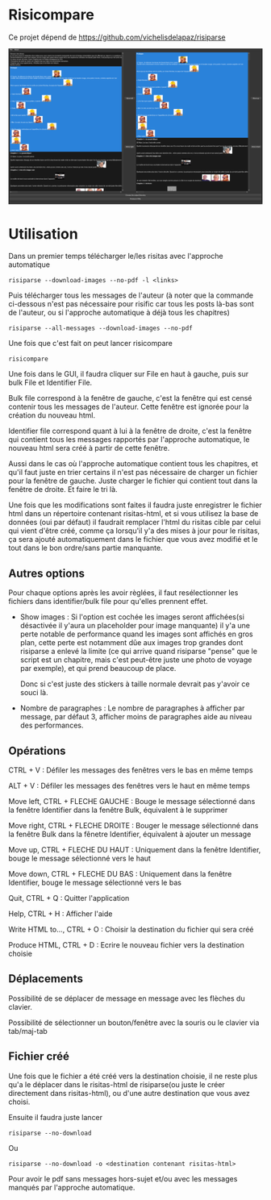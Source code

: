 # Risicompare

Ce projet dépend de <https://github.com/vichelisdelapaz/risiparse>

![](./proof.png)

# Utilisation

Dans un premier temps télécharger le/les risitas avec l\'approche
automatique

``` example
risiparse --download-images --no-pdf -l <links>
```

Puis télécharger tous les messages de l\'auteur (à noter que la commande ci-dessous n'est pas nécessaire
pour risific car tous les posts là-bas sont de l'auteur, ou si l'approche automatique à déjà tous les chapitres)

``` example
risiparse --all-messages --download-images --no-pdf
```

Une fois que c\'est fait on peut lancer risicompare

``` example
risicompare
```

Une fois dans le GUI, il faudra cliquer sur File en haut à gauche, puis
sur bulk File et Identifier File.

Bulk file correspond à la fenêtre de gauche, c\'est la fenêtre qui est
censé contenir tous les messages de l\'auteur. Cette fenêtre est ignorée
pour la création du nouveau html.

Identifier file correspond quant à lui à la fenêtre de droite, c\'est la
fenêtre qui contient tous les messages rapportés par l\'approche
automatique, le nouveau html sera créé à partir de cette fenêtre.

Aussi dans le cas où l'approche automatique contient tous les chapitres, et qu'il faut
juste en trier certains il n'est pas nécessaire de charger un fichier pour la fenêtre de gauche.
Juste charger le fichier qui contient tout dans la fenêtre de droite. Et faire le tri là.

Une fois que les modifications sont faites il faudra juste enregistrer le fichier html dans un
répertoire contenant risitas-html, et si vous utilisez la base de données (oui par défaut)
il faudrait remplacer l'html du risitas cible par celui qui vient d'être créé, comme ça lorsqu'il y'a
des mises à jour pour le risitas, ça sera ajouté automatiquement dans le fichier que vous avez modifié
et le tout dans le bon ordre/sans partie manquante.

## Autres options

Pour chaque options après les avoir règlées, il faut resélectionner les fichiers dans identifier/bulk file
pour qu'elles prennent effet.

-   Show images : Si l\'option est cochée les images seront affichées(si
    désactivée il y\'aura un placeholder pour image manquante)
    il y\'a une perte notable de performance quand les images sont affichés en gros plan, cette
	perte est notamment dûe aux images trop grandes dont risiparse a enlevé la limite
	(ce qui arrive quand risiparse "pense" que le script est un chapitre, mais c'est
	peut-être juste une photo de voyage par exemple), et qui prend beaucoup de place.

	Donc si c'est juste des stickers à taille normale devrait pas y'avoir ce souci là.

-   Nombre de paragraphes : Le nombre de paragraphes à afficher par
    message, par défaut 3, afficher moins de paragraphes aide au niveau
    des performances.

## Opérations

CTRL + V : Défiler les messages des fenêtres vers le bas en même temps

ALT + V : Défiler les messages des fenêtres vers le haut en même temps

Move left, CTRL + FLECHE GAUCHE : Bouge le message sélectionné dans la
fenêtre Identifier dans la fenêtre Bulk, équivalent à le supprimer

Move right, CTRL + FLECHE DROITE : Bouger le message sélectionné dans la
fenêtre Bulk dans la fênetre Identifier, équivalent à ajouter un message

Move up, CTRL + FLECHE DU HAUT : Uniquement dans la fenêtre Identifier,
bouge le message sélectionné vers le haut

Move down, CTRL + FLECHE DU BAS : Uniquement dans la fenêtre Identifier,
bouge le message sélectionné vers le bas

Quit, CTRL + Q : Quitter l\'application

Help, CTRL + H : Afficher l\'aide

Write HTML to..., CTRL + O : Choisir la destination du fichier qui sera
créé

Produce HTML, CTRL + D : Ecrire le nouveau fichier vers la destination
choisie

## Déplacements

Possibilité de se déplacer de message en message avec les flèches du
clavier.

Possibilité de sélectionner un bouton/fenêtre avec la souris ou le
clavier via tab/maj-tab

## Fichier créé

Une fois que le fichier a été créé vers la destination choisie, il ne
reste plus qu\'a le déplacer dans le risitas-html de risiparse(ou juste
le créer directement dans risitas-html), ou d\'une autre destination que
vous avez choisi.

Ensuite il faudra juste lancer

``` example
risiparse --no-download
```

Ou

``` example
risiparse --no-download -o <destination contenant risitas-html>
```

Pour avoir le pdf sans messages hors-sujet et/ou avec les messages
manqués par l\'approche automatique.

